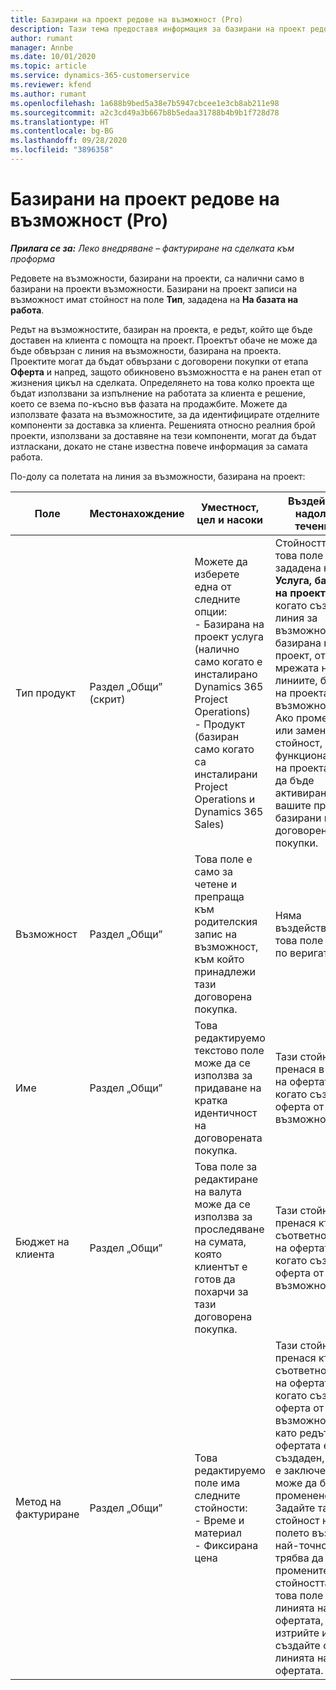 ```yaml
---
title: Базирани на проект редове на възможност (Pro)
description: Тази тема предоставя информация за базирани на проект редове на възможност. (Pro)
author: rumant
manager: Annbe
ms.date: 10/01/2020
ms.topic: article
ms.service: dynamics-365-customerservice
ms.reviewer: kfend
ms.author: rumant
ms.openlocfilehash: 1a688b9bed5a38e7b5947cbcee1e3cb8ab211e98
ms.sourcegitcommit: a2c3cd49a3b667b8b5edaa31788b4b9b1f728d78
ms.translationtype: HT
ms.contentlocale: bg-BG
ms.lasthandoff: 09/28/2020
ms.locfileid: "3896358"
---
```

# <a name="project-based-opportunity-lines-pro"></a>Базирани на проект редове на възможност (Pro)

_**Прилага се за:** Леко внедряване – фактуриране на сделката към проформа_

Редовете на възможности, базирани на проекти, са налични само в базирани на проекти възможности. Базирани на проект записи на възможност имат стойност на поле **Тип**, зададена на **На базата на работа**.

Редът на възможностите, базиран на проекта, е редът, който ще бъде доставен на клиента с помощта на проект. Проектът обаче не може да бъде обвързан с линия на възможности, базирана на проекта. Проектите могат да бъдат обвързани с договорени покупки от етапа **Оферта** и напред, защото обикновено възможността е на ранен етап от жизнения цикъл на сделката. Определянето на това колко проекта ще бъдат използвани за изпълнение на работата за клиента е решение, което се взема по-късно във фазата на продажбите. Можете да използвате фазата на възможностите, за да идентифицирате отделните компоненти за доставка за клиента. Решенията относно реалния брой проекти, използвани за доставяне на тези компоненти, могат да бъдат изтласкани, докато не стане известна повече информация за самата работа.

По-долу са полетата на линия за възможности, базирана на проект:

| **Поле** | **Местонахождение** | **Уместност, цел и насоки** | **Въздействие надолу по течението** |
| --- | --- | --- | --- |
| Тип продукт | Раздел „Общи” (скрит) | Можете да изберете една от следните опции:</br>- Базирана на проект услуга (налично само когато е инсталирано Dynamics 365 Project Operations)</br>- Продукт (базиран само когато са инсталирани Project Operations и Dynamics 365 Sales) | Стойността на това поле е зададена на **Услуга, базирана на проекти**, когато създавате линия за възможности, базирана на проект, от мрежата на линиите, базирани на проекта, във възможност. <br> Ако промените или замените тази стойност, функционалността на проекта няма да бъде активирана за вашите проекти, базирани на договорени покупки. |
| Възможност | Раздел „Общи” | Това поле е само за четене и препраща към родителския запис на възможност, към който принадлежи тази договорена покупка. | Няма въздействие от това поле надолу по веригата. |
| Име | Раздел „Общи” | Това редактируемо текстово поле може да се използва за придаване на кратка идентичност на договорената покупка. | Тази стойност се пренася в линията на офертата, когато създавате оферта от тази възможност. |
| Бюджет на клиента | Раздел „Общи” | Това поле за редактиране на валута може да се използва за проследяване на сумата, която клиентът е готов да похарчи за тази договорена покупка. | Тази стойност се пренася към съответното поле на офертата, когато създавате оферта от тази възможност. |
| Метод на фактуриране | Раздел „Общи” | Това редактируемо поле има следните стойности:</br>- Време и материал</br>- Фиксирана цена | Тази стойност се пренася към съответното поле на офертата, когато създавате оферта от тази възможност. След като редът на офертата е създаден, полето е заключено и не може да бъде променено. Задайте тази стойност на полето възможно най-точно. Ако трябва да промените стойността на това поле на линията на офертата, изтрийте и създайте отново линията на офертата. |
